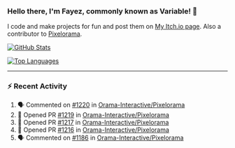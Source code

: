 ### Hello there, I'm Fayez, commonly known as Variable! 👋
I code and make projects for fun and post them on [My Itch.io page](https://variable-industries.itch.io/). Also a contributor to [Pixelorama](https://github.com/Orama-Interactive/Pixelorama).

[![GitHub Stats](https://github-readme-stats.vercel.app/api/?username=Variable-ind&show_icons=true&theme=merko)](https://github.com/anuraghazra/github-readme-stats)

[![Top Languages](https://github-readme-stats.vercel.app/api/top-langs/?username=Variable-ind&layout=compact&theme=merko)](https://github.com/anuraghazra/github-readme-stats)

---

### :zap: Recent Activity

<!--START_SECTION:activity-->
1. 🗣 Commented on [#1220](https://github.com/Orama-Interactive/Pixelorama/issues/1220#issuecomment-2815468610) in [Orama-Interactive/Pixelorama](https://github.com/Orama-Interactive/Pixelorama)
2. 💪 Opened PR [#1219](https://github.com/Orama-Interactive/Pixelorama/pull/1219) in [Orama-Interactive/Pixelorama](https://github.com/Orama-Interactive/Pixelorama)
3. 💪 Opened PR [#1217](https://github.com/Orama-Interactive/Pixelorama/pull/1217) in [Orama-Interactive/Pixelorama](https://github.com/Orama-Interactive/Pixelorama)
4. 💪 Opened PR [#1216](https://github.com/Orama-Interactive/Pixelorama/pull/1216) in [Orama-Interactive/Pixelorama](https://github.com/Orama-Interactive/Pixelorama)
5. 🗣 Commented on [#1186](https://github.com/Orama-Interactive/Pixelorama/issues/1186#issuecomment-2786483541) in [Orama-Interactive/Pixelorama](https://github.com/Orama-Interactive/Pixelorama)
<!--END_SECTION:activity-->

<!--
**Variable-ind/Variable-ind** is a ✨ _special_ ✨ repository because its `README.md` (this file) appears on your GitHub profile.

Here are some ideas to get you started:
- 🌱 I’m currently studying at ...
- 🔭 I’m currently working on ...
- 👯 I’m looking to collaborate on ...
- 🤔 I’m looking for help with ...
- 💬 Ask me about ...
- 📫 How to reach me: ...
- ⚡ Fun fact: ...
-->
